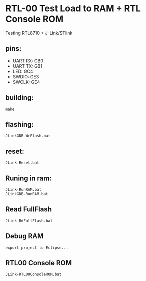 # RTL-00 Test Load to RAM + RTL Console ROM

Testing RTL8710 + J-Link/STlink  

## pins:
* UART RX: GB0  
* UART TX: GB1  
* LED:     GC4  
* SWDIO:   GE3  
* SWCLK:   GE4  
## building:
```
make
```
## flashing:
```
JLinkGDB-WrFlash.bat
```
## reset:
```
JLink-Reset.bat
```
## Runing in ram:
```
JLink-RunRAM.bat
JLinkGDB-RunRAM.bat
```
## Read FullFlash
```
JLink-RdFullFlash.bat
```
## Debug RAM
```
export project to Eclipse...
```
## RTL00 Console ROM
```
JLink-RTL00ConsoleROM.bat
```



